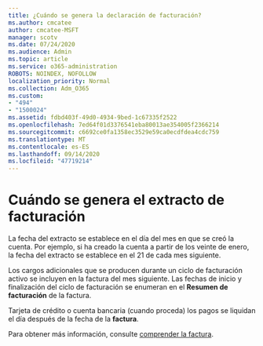 ```yaml
---
title: ¿Cuándo se genera la declaración de facturación?
ms.author: cmcatee
author: cmcatee-MSFT
manager: scotv
ms.date: 07/24/2020
ms.audience: Admin
ms.topic: article
ms.service: o365-administration
ROBOTS: NOINDEX, NOFOLLOW
localization_priority: Normal
ms.collection: Adm_O365
ms.custom:
- "494"
- "1500024"
ms.assetid: fdbd403f-49d0-4934-9bed-1c67335f2522
ms.openlocfilehash: 7ed64f01d3376541eba80013ae354005f2366214
ms.sourcegitcommit: c6692ce0fa1358ec3529e59ca0ecdfdea4cdc759
ms.translationtype: MT
ms.contentlocale: es-ES
ms.lasthandoff: 09/14/2020
ms.locfileid: "47719214"
---
```

# <a name="when-is-the-billing-statement-generated"></a>Cuándo se genera el extracto de facturación

La fecha del extracto se establece en el día del mes en que se creó la cuenta. Por ejemplo, si ha creado la cuenta a partir de los veinte de enero, la fecha del extracto se establece en el 21 de cada mes siguiente.

Los cargos adicionales que se producen durante un ciclo de facturación activo se incluyen en la factura del mes siguiente. Las fechas de inicio y finalización del ciclo de facturación se enumeran en el **Resumen de facturación** de la factura.

Tarjeta de crédito o cuenta bancaria (cuando proceda) los pagos se liquidan el día después de la fecha de la **factura**.
  
Para obtener más información, consulte [comprender la factura](https://docs.microsoft.com/microsoft-365/commerce/billing-and-payments/understand-your-invoice2).